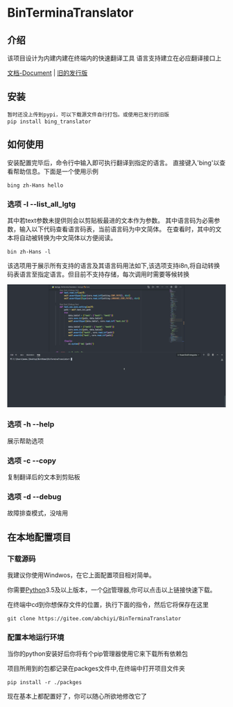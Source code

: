 # BinTerminaTranslator

## 介绍

该项目设计为内建内建在终端内的快速翻译工具
语言支持建立在必应翻译接口上

[文档-Document][4] | [旧的发行版][1]

## 安装

    暂时还没上传到pypi，可以下载源文件自行打包。或使用已发行的旧版
    pip install bing_translator

## 如何使用

安装配置完毕后，命令行中输入即可执行翻译到指定的语言。
直接键入'bing'以查看帮助信息。下面是一个使用示例

    bing zh-Hans hello

### 选项 -l --list_all_lgtg
其中若text参数未提供则会以剪贴板最进的文本作为参数。
其中语言码为必需参数，输入以下代码查看语言码表，当前语言码为中文简体。
在查看时，其中的文本将自动被转换为中文简体以方便阅读。

    bin zh-Hans -l

该选项用于展示所有支持的语言及其语言码用法如下,该选项支持i8n,将自动转换码表语言至指定语言。但目前不支持存储，每次调用时需要等候转换

![tgt loading](/media/gif/tgt_loading_zh.gif "转换至码表解释至目标语言")

### 选项 -h --help

展示帮助选项

### 选项 -c --copy
复制翻译后的文本到剪贴板

### 选项 -d --debug
故障排查模式，没啥用

## 在本地配置项目

### 下载源码
我建议你使用Windwos，在它上面配置项目相对简单。

你需要[Python][2]3.5及以上版本，一个[Git][3]管理器,你可以点击以上链接快速下载。

在终端中cd到你想保存文件的位置，执行下面的指令，然后它将保存在这里

    git clone https://gitee.com/abchiyi/BinTerminaTranslator

### 配置本地运行环境
当你的python安装好后你将有个pip管理器使用它来下载所有依赖包

项目所用到的包都记录在packges文件中,在终端中打开项目文件夹

    pip install -r ./packges

现在基本上都配置好了，你可以随心所欲地修改它了

<!-- 发行版链接 -->
[1]:https://gitee.com/abchiyi/BinTerminaTranslator/releases
<!-- python -->
[2]:https://www.python.org/downloads/windows/
<!-- git -->
[3]:https://git-scm.com/downloads
<!-- Doc网站 -->
<!-- TODO 待添加文档网站 -->
[4]:https:......
